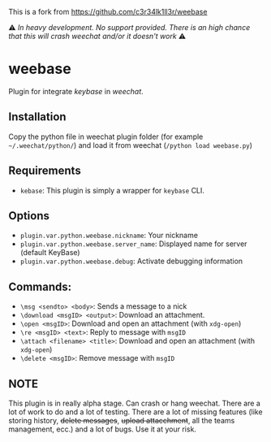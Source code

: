 This is a fork from https://github.com/c3r34lk1ll3r/weebase

⚠️ *_In heavy development. No support provided. There is an high chance
that this will crash weechat and/or it doesn't work_* ⚠️

# weebase
Plugin for integrate _keybase_ in _weechat_.

## Installation
Copy the python file in weechat plugin folder (for example
`~/.weechat/python/`) and load it from weechat (`/python load
weebase.py`)

## Requirements
- `kebase`: This plugin is simply a wrapper for `keybase` CLI.

## Options
- `plugin.var.python.weebase.nickname`: Your nickname
- `plugin.var.python.weebase.server_name`: Displayed name for server (default KeyBase)
- `plugin.var.python.weebase.debug`: Activate debugging information

## Commands:
- `\msg <sendto> <body>`: Sends a message to a nick
- `\download <msgID> <output>`: Download an attachment.
- `\open <msgID>`: Download and open an attachment (with `xdg-open`)
- `\re <msgID> <text>`: Reply to message with `msgID`
- `\attach <filename> <title>`: Download and open an attachment (with `xdg-open`)
- `\delete <msgID>`: Remove message with `msgID`

## NOTE
This plugin is in really alpha stage. Can crash or hang weechat. There
are a lot of work to do and a lot of testing. There are a lot of
missing features (like storing history, ~~delete messages~~, ~~upload
attacchment~~, all the teams management, ecc.) and a lot of bugs. Use it
at your risk.
